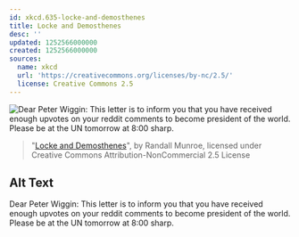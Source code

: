 ```yaml
---
id: xkcd.635-locke-and-demosthenes
title: Locke and Demosthenes
desc: ''
updated: 1252566000000
created: 1252566000000
sources:
  name: xkcd
  url: 'https://creativecommons.org/licenses/by-nc/2.5/'
  license: Creative Commons 2.5
---
```

![Dear Peter Wiggin: This letter is to inform you that you have received enough upvotes on your reddit comments to become president of the world.  Please be at the UN tomorrow at 8:00 sharp.](https://imgs.xkcd.com/comics/locke_and_demosthenes.png)
> "[Locke and Demosthenes](https://xkcd.com/635/)", by Randall Munroe, licensed under Creative Commons Attribution-NonCommercial 2.5 License

## Alt Text
Dear Peter Wiggin: This letter is to inform you that you have received enough upvotes on your reddit comments to become president of the world.  Please be at the UN tomorrow at 8:00 sharp.
